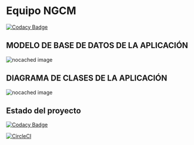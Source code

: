# Equipo NGCM

[![Codacy Badge](https://api.codacy.com/project/badge/Grade/e9e6d9a9b0dd4344b14d6a121dddaf80)](https://app.codacy.com/app/AndresFelipeGualdron/NGCM?utm_source=github.com&utm_medium=referral&utm_content=proyectocvds2019/NGCM&utm_campaign=Badge_Grade_Dashboard)

## MODELO DE BASE DE DATOS DE LA APLICACIÓN
![nocached image](http://www.plantuml.com/plantuml/proxy?cache=no&src=https://raw.github.com/proyectocvds2019/NGCM/master/modeloBaseDatos.puml)

## DIAGRAMA DE CLASES DE LA APLICACIÓN
![nocached image](https://raw.github.com/proyectocvds2019/NGCM/master/DiagramaClases.PNG)

## Estado del proyecto
[![Codacy Badge](https://api.codacy.com/project/badge/Grade/2c430545fff64cf8a324cf969958f1c7)](https://www.codacy.com/app/AndresFelipeGualdron/NGCM?utm_source=github.com&amp;utm_medium=referral&amp;utm_content=proyectocvds2019/NGCM&amp;utm_campaign=Badge_Grade)

[![CircleCI](https://circleci.com/gh/proyectocvds2019/NGCM.svg?style=svg)](https://circleci.com/gh/proyectocvds2019/NGCM)

